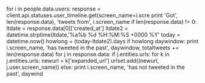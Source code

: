 for i in people.data.users:
response = client.api.statuses.user_timeline.get(screen_name=i.scre
print 'Got', len(response.data), 'tweets from', i.screen_name
if len(response.data) != 0:
ltdate = response.data[0]['created_at']
ltdate2 = datetime.strptime(ltdate,'%a%b %d %H:%M:%S +0000 %Y'
today = datetime.now()
howlong = (today-ltdate2).days
if howlong daywindow:
print i.screen_name, 'has tweeted in the past', daywindow, totaltweets += len(response.data)
for j in response.data:
if j.entities.urls:
for k in j.entities.urls: newurl = k['expanded_url']
urlset.add((newurl, j.user.screen_name))
else:
print i.screen_name, 'has not tweeted in the past', daywind